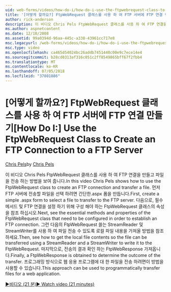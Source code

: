 ```yaml
---
uid: web-forms/videos/how-do-i/how-do-i-use-the-ftpwebrequest-class-to-create-an-ftp-connection-to-a-ftp-server
title: '[어떻게 할까요?] FtpWebRequest 클래스를 사용 하 여 FTP 서버에 FTP 연결 만들기 | Microsoft Docs'
author: rick-anderson
description: 이 비디오 Chris Pels FtpWebRequest 클래스를 사용 하 여 FTP 연결을 만들고 파일을 전송 하는 방법을 보여 줍니다. 첫째, 폼을 만들어 간단한.aspx를 선택 하는 중...
ms.author: aspnetcontent
ms.date: 12/18/2008
ms.assetid: 99a0394d-96aa-445c-a338-43961cc717e8
msc.legacyurl: /web-forms/videos/how-do-i/how-do-i-use-the-ftpwebrequest-class-to-create-an-ftp-connection-to-a-ftp-server
msc.type: video
ms.openlocfilehash: ca465d54024bc26addb7451440c00e9c7ece14e4
ms.sourcegitcommit: b28cd0313af316c051c2ff8549865bff67f2fbb4
ms.translationtype: MT
ms.contentlocale: ko-KR
ms.lasthandoff: 07/05/2018
ms.locfileid: "37801886"
---
```

<a name="how-do-i-use-the-ftpwebrequest-class-to-create-an-ftp-connection-to-a-ftp-server"></a><span data-ttu-id="57924-104">[어떻게 할까요?] FtpWebRequest 클래스를 사용 하 여 FTP 서버에 FTP 연결 만들기</span><span class="sxs-lookup"><span data-stu-id="57924-104">[How Do I:] Use the FtpWebRequest Class to Create an FTP Connection to a FTP Server</span></span>
====================
<span data-ttu-id="57924-105">[Chris Pels](https://twitter.com/chrispels)</span><span class="sxs-lookup"><span data-stu-id="57924-105">by [Chris Pels](https://twitter.com/chrispels)</span></span>

<span data-ttu-id="57924-106">이 비디오 Chris Pels FtpWebRequest 클래스를 사용 하 여 FTP 연결을 만들고 파일을 전송 하는 방법을 보여 줍니다.</span><span class="sxs-lookup"><span data-stu-id="57924-106">In this video Chris Pels shows how to use the FtpWebRequest class to create an FTP connection and transfer a file.</span></span> <span data-ttu-id="57924-107">먼저 FTP 서버에 전송할 파일을 선택 하려면 간단한.aspx 폼을 만듭니다.</span><span class="sxs-lookup"><span data-stu-id="57924-107">First, create a simple .aspx form to select a file to transfer to the FTP server.</span></span> <span data-ttu-id="57924-108">다음으로, 필수 메서드 및 FTP 연결을 설정 하기 위해 구성 해야 하는 FtpWebRequest 클래스의 속성을 참조 하십시오.</span><span class="sxs-lookup"><span data-stu-id="57924-108">Next, see the essential methods and properties of the FtpWebRequest class that need to be configured in order to establish an FTP connection.</span></span> <span data-ttu-id="57924-109">그런 다음의 FtpWebRequest 쓸는 StreamReader 및 StreamWriter를 사용 하 여 파일 전송 수 있도록 로컬 파일 내용을 가져올 방법을 참조 하세요.</span><span class="sxs-lookup"><span data-stu-id="57924-109">Then, see how to get the local file contents so the file can be transferred using a StreamReader and a StreamWriter to write it to the FtpWebRequest.</span></span> <span data-ttu-id="57924-110">마지막으로, 전송의 결과 확인 하는 FtpWebResponse 가져옵니다.</span><span class="sxs-lookup"><span data-stu-id="57924-110">Finally, a FtpWebResponse is obtained to determine the outcome of the transfer.</span></span> <span data-ttu-id="57924-111">프로그래밍 방식으로 웹 응용 프로그램에 대 한 파일을 전송 하려면이 방법을 사용할 수 있습니다.</span><span class="sxs-lookup"><span data-stu-id="57924-111">This approach can be used to programmatically transfer files for a web application.</span></span>

[<span data-ttu-id="57924-112">&#9654;비디오 (21 분)</span><span class="sxs-lookup"><span data-stu-id="57924-112">&#9654; Watch video (21 minutes)</span></span>](https://channel9.msdn.com/Blogs/ASP-NET-Site-Videos/how-do-i-use-the-ftpwebrequest-class-to-create-an-ftp-connection-to-a-ftp-server)
